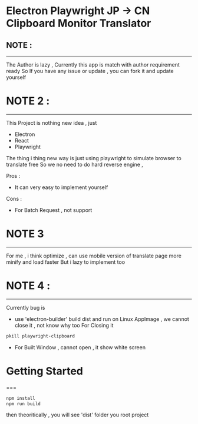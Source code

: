 # Electron Playwright JP -> CN Clipboard Monitor Translator

## NOTE :
---
The Author is lazy , Currently this app is match with author requirement ready 
So If you have any issue or update , 
you can fork it and update yourself

# NOTE 2 :
---
This Project is nothing new idea , just 
- Electron
- React
- Playwright

The thing i thing new way is just using playwright to simulate browser to translate free
So we no need to do hard reverse engine ,

Pros : 
- It can very easy to implement yourself

Cons : 
- For Batch Request , not support 

# NOTE 3
---
For me , i think optimize , can use mobile version of translate page more minify and load faster 
But i lazy to implement too 

# NOTE 4 :
---
Currently bug is 
- use 'electron-builder' build dist and run on Linux AppImage , we cannot close it , not know why too 
For Closing it 
```sh
pkill playwright-clipboard
```

- For Built Window , cannot open , it show white screen

# Getting Started 
===
```sh
npm install
npm run build
```
then theoritically , you will see 'dist' folder you root project